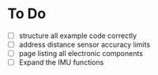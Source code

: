 # To Do

- [ ] structure all example code correctly
- [ ] address distance sensor accuracy limits
- [ ] page listing all electronic components
- [ ] Expand the IMU functions
